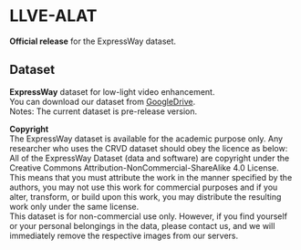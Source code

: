 # LLVE-ALAT
**Official release** for the ExpressWay dataset.
## Dataset
**ExpressWay** dataset for low-light video enhancement.   
You can download our dataset from [GoogleDrive](https://drive.google.com/file/d/1hGP0zDyont6veKMYr2TSLBYwwcBRoDwm/view?usp=sharing).   
Notes: The current dataset is pre-release version.

**Copyright**   
The ExpressWay dataset is available for the academic purpose only. Any researcher who uses the CRVD dataset should obey the licence as below:   
All of the ExpressWay Dataset (data and software) are copyright under the Creative Commons Attribution-NonCommercial-ShareAlike 4.0 License. This means that you must attribute the work in the manner specified by the authors, you may not use this work for commercial purposes and if you alter, transform, or build upon this work, you may distribute the resulting work only under the same license.   
This dataset is for non-commercial use only. However, if you find yourself or your personal belongings in the data, please contact us, and we will immediately remove the respective images from our servers.
